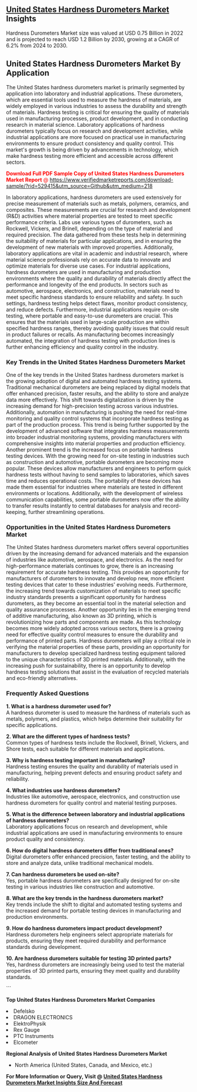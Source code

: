 <h2><a href="https://www.verifiedmarketreports.com/download-sample/?rid=529415&amp;utm_source=Github&amp;utm_medium=218" target="_blank">United States Hardness Durometers Market</a> Insights</h2><p>Hardness Durometers Market size was valued at USD 0.75 Billion in 2022 and is projected to reach USD 1.2 Billion by 2030, growing at a CAGR of 6.2% from 2024 to 2030.</p><p> <h2>United States Hardness Durometers Market By Application</h2> <p>The United States hardness durometers market is primarily segmented by application into laboratory and industrial applications. These durometers, which are essential tools used to measure the hardness of materials, are widely employed in various industries to assess the durability and strength of materials. Hardness testing is critical for ensuring the quality of materials used in manufacturing processes, product development, and in conducting research in material science. Laboratory applications of hardness durometers typically focus on research and development activities, while industrial applications are more focused on practical use in manufacturing environments to ensure product consistency and quality control. This market's growth is being driven by advancements in technology, which make hardness testing more efficient and accessible across different sectors. <p><span class=""><span style="color: #ff0000;"><strong>Download Full PDF Sample Copy of United States Hardness Durometers Market Report</strong> @ </span><a href="https://www.verifiedmarketreports.com/download-sample/?rid=529415&amp;utm_source=Github&amp;utm_medium=218" target="_blank">https://www.verifiedmarketreports.com/download-sample/?rid=529415&amp;utm_source=Github&amp;utm_medium=218</a></span></p> </p> <p>In laboratory applications, hardness durometers are used extensively for precise measurement of materials such as metals, polymers, ceramics, and composites. These measurements are crucial for research and development (R&D) activities where material properties are tested to meet specific performance criteria. Labs use various types of durometers, such as Rockwell, Vickers, and Brinell, depending on the type of material and required precision. The data gathered from these tests help in determining the suitability of materials for particular applications, and in ensuring the development of new materials with improved properties. Additionally, laboratory applications are vital in academic and industrial research, where material science professionals rely on accurate data to innovate and optimize materials for diverse use cases. For industrial applications, hardness durometers are used in manufacturing and production environments where the quality and durability of materials directly affect the performance and longevity of the end products. In sectors such as automotive, aerospace, electronics, and construction, materials need to meet specific hardness standards to ensure reliability and safety. In such settings, hardness testing helps detect flaws, monitor product consistency, and reduce defects. Furthermore, industrial applications require on-site testing, where portable and easy-to-use durometers are crucial. This ensures that the materials used in large-scale production are within specified hardness ranges, thereby avoiding quality issues that could result in product failures or recalls. As manufacturing becomes increasingly automated, the integration of hardness testing with production lines is further enhancing efficiency and quality control in the industry. <h3>Key Trends in the United States Hardness Durometers Market</h3> <p>One of the key trends in the United States hardness durometers market is the growing adoption of digital and automated hardness testing systems. Traditional mechanical durometers are being replaced by digital models that offer enhanced precision, faster results, and the ability to store and analyze data more effectively. This shift towards digitalization is driven by the increasing demand for high-precision testing across various industries. Additionally, automation in manufacturing is pushing the need for real-time monitoring and quality control systems that incorporate hardness testing as part of the production process. This trend is being further supported by the development of advanced software that integrates hardness measurements into broader industrial monitoring systems, providing manufacturers with comprehensive insights into material properties and production efficiency. Another prominent trend is the increased focus on portable hardness testing devices. With the growing need for on-site testing in industries such as construction and automotive, portable durometers are becoming more popular. These devices allow manufacturers and engineers to perform quick hardness tests without having to send samples to laboratories, which saves time and reduces operational costs. The portability of these devices has made them essential for industries where materials are tested in different environments or locations. Additionally, with the development of wireless communication capabilities, some portable durometers now offer the ability to transfer results instantly to central databases for analysis and record-keeping, further streamlining operations. <h3>Opportunities in the United States Hardness Durometers Market</h3> <p>The United States hardness durometers market offers several opportunities driven by the increasing demand for advanced materials and the expansion of industries like automotive, aerospace, and electronics. As the need for high-performance materials continues to grow, there is an increasing requirement for accurate hardness testing. This provides an opportunity for manufacturers of durometers to innovate and develop new, more efficient testing devices that cater to these industries' evolving needs. Furthermore, the increasing trend towards customization of materials to meet specific industry standards presents a significant opportunity for hardness durometers, as they become an essential tool in the material selection and quality assurance processes. Another opportunity lies in the emerging trend of additive manufacturing, also known as 3D printing, which is revolutionizing how parts and components are made. As this technology becomes more widely adopted across various sectors, there is a growing need for effective quality control measures to ensure the durability and performance of printed parts. Hardness durometers will play a critical role in verifying the material properties of these parts, providing an opportunity for manufacturers to develop specialized hardness testing equipment tailored to the unique characteristics of 3D printed materials. Additionally, with the increasing push for sustainability, there is an opportunity to develop hardness testing solutions that assist in the evaluation of recycled materials and eco-friendly alternatives. <h3>Frequently Asked Questions</h3> <p><strong>1. What is a hardness durometer used for?</strong><br> A hardness durometer is used to measure the hardness of materials such as metals, polymers, and plastics, which helps determine their suitability for specific applications.</p> <p><strong>2. What are the different types of hardness tests?</strong><br> Common types of hardness tests include the Rockwell, Brinell, Vickers, and Shore tests, each suitable for different materials and applications.</p> <p><strong>3. Why is hardness testing important in manufacturing?</strong><br> Hardness testing ensures the quality and durability of materials used in manufacturing, helping prevent defects and ensuring product safety and reliability.</p> <p><strong>4. What industries use hardness durometers?</strong><br> Industries like automotive, aerospace, electronics, and construction use hardness durometers for quality control and material testing purposes.</p> <p><strong>5. What is the difference between laboratory and industrial applications of hardness durometers?</strong><br> Laboratory applications focus on research and development, while industrial applications are used in manufacturing environments to ensure product quality and consistency.</p> <p><strong>6. How do digital hardness durometers differ from traditional ones?</strong><br> Digital durometers offer enhanced precision, faster testing, and the ability to store and analyze data, unlike traditional mechanical models.</p> <p><strong>7. Can hardness durometers be used on-site?</strong><br> Yes, portable hardness durometers are specifically designed for on-site testing in various industries like construction and automotive.</p> <p><strong>8. What are the key trends in the hardness durometers market?</strong><br> Key trends include the shift to digital and automated testing systems and the increased demand for portable testing devices in manufacturing and production environments.</p> <p><strong>9. How do hardness durometers impact product development?</strong><br> Hardness durometers help engineers select appropriate materials for products, ensuring they meet required durability and performance standards during development.</p> <p><strong>10. Are hardness durometers suitable for testing 3D printed parts?</strong><br> Yes, hardness durometers are increasingly being used to test the material properties of 3D printed parts, ensuring they meet quality and durability standards.</p> ```</p><p><strong>Top United States Hardness Durometers Market Companies</strong></p><div data-test-id=""><p><li>Defelsko</li><li> DRAGON ELECTRONICS</li><li> ElektroPhysik</li><li> Rex Gauge</li><li> PTC Instruments</li><li> Elcometer</li></p><div><strong>Regional Analysis of&nbsp;United States Hardness Durometers Market</strong></div><ul><li dir="ltr"><p dir="ltr">North America&nbsp;(United States, Canada, and Mexico, etc.)</p></li></ul><p><strong>For More Information or Query, Visit @&nbsp;</strong><strong><a href="https://www.verifiedmarketreports.com/product/hardness-durometers-market-size-and-forecast/?utm_source=Github&amp;utm_medium=218" target="_blank">United States Hardness Durometers Market Insights Size And Forecast</a></strong></p></div>
